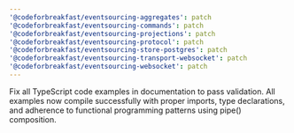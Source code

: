 ```yaml
---
'@codeforbreakfast/eventsourcing-aggregates': patch
'@codeforbreakfast/eventsourcing-commands': patch
'@codeforbreakfast/eventsourcing-projections': patch
'@codeforbreakfast/eventsourcing-protocol': patch
'@codeforbreakfast/eventsourcing-store-postgres': patch
'@codeforbreakfast/eventsourcing-transport-websocket': patch
'@codeforbreakfast/eventsourcing-websocket': patch
---
```


Fix all TypeScript code examples in documentation to pass validation. All examples now compile successfully with proper imports, type declarations, and adherence to functional programming patterns using pipe() composition.
